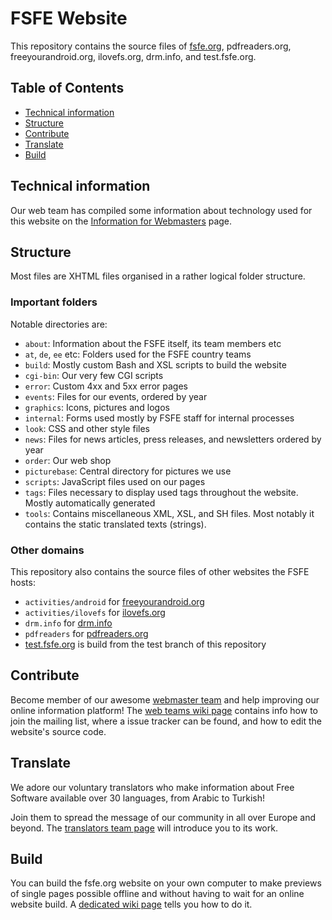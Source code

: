 # FSFE Website

This repository contains the source files of [fsfe.org](https://fsfe.org), pdfreaders.org, freeyourandroid.org, ilovefs.org, drm.info, and test.fsfe.org.

## Table of Contents

* [Technical information](#technical-information)
* [Structure](#structure)
* [Contribute](#contribute)
* [Translate](#translate)
* [Build](#build)


## Technical information

Our web team has compiled some information about technology used for this website on the [Information for Webmasters](https://fsfe.org/contribute/web/) page.

## Structure

Most files are XHTML files organised in a rather logical folder structure. 

### Important folders

Notable directories are:

* `about`: Information about the FSFE itself, its team members etc
* `at`, `de`, `ee` etc: Folders used for the FSFE country teams
* `build`: Mostly custom Bash and XSL scripts to build the website
* `cgi-bin`: Our very few CGI scripts
* `error`: Custom 4xx and 5xx error pages
* `events`: Files for our events, ordered by year
* `graphics`: Icons, pictures and logos
* `internal`: Forms used mostly by FSFE staff for internal processes
* `look`: CSS and other style files
* `news`: Files for news articles, press releases, and newsletters ordered by year
* `order`: Our web shop
* `picturebase`: Central directory for pictures we use
* `scripts`: JavaScript files used on our pages
* `tags`: Files necessary to display used tags throughout the website. Mostly automatically generated
* `tools`: Contains miscellaneous XML, XSL, and SH files. Most notably it contains the static translated texts (strings).

### Other domains

This repository also contains the source files of other websites the FSFE hosts:

* `activities/android` for [freeyourandroid.org](http://freeyourandroid.org)
* `activities/ilovefs` for [ilovefs.org](http://ilovefs.org)
* `drm.info` for [drm.info](http://drm.info)
* `pdfreaders` for [pdfreaders.org](http://pdfreaders.org)
* [test.fsfe.org](http://test.fsfe.org) is build from the test branch of this repository

## Contribute

Become member of our awesome [webmaster team](https://fsfe.org/contribute/web/) and help improving our online information platform! The [web teams wiki page](https://wiki.fsfe.org/Teams/Web) contains info how to join the mailing list, where a issue tracker can be found, and how to edit the website's source code.

## Translate

We adore our voluntary translators who make information about Free Software available over 30 languages, from Arabic to Turkish!

Join them to spread the message of our community in all over Europe and beyond. The [translators team page](https://fsfe.org/contribute/translators/) will introduce you to its work.

## Build

You can build the fsfe.org website on your own computer to make previews of single pages possible offline and without having to wait for an online website build. A [dedicated wiki page](https://wiki.fsfe.org/TechDocs/Mainpage/BuildLocally) tells you how to do it.
